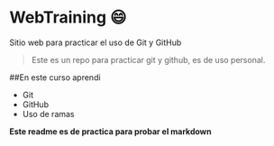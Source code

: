 # WebTraining :smile: 
Sitio web para practicar el uso de Git y GitHub
> Este es un repo para practicar git y github, es de uso personal.

##En este curso aprendi 
- Git
- GitHub
- Uso de ramas

**Este readme es de practica para probar el markdown**